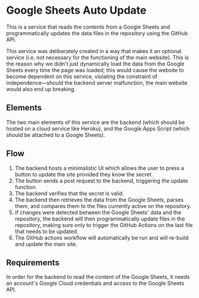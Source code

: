 # Google Sheets Auto Update

This is a service that reads the contents from a Google Sheets and programmatically updates the data files in the repository using the GitHub API.

This service was deliberately created in a way that makes it an optional service (i.e. not necessary for the functioning of the main website). This is the reason why we didn't just dynamically load the data from the Google Sheets every time the page was loaded; this would cause the website to become dependent on this service, violating the constraint of independence—should the backend server malfunction, the main website would also end up breaking.

## Elements

The two main elements of this service are the backend (which should be hosted on a cloud service like Heroku), and the Google Apps Script (which should be attached to a Google Sheets).

## Flow

1. The backend hosts a minimalistic UI which allows the user to press a button to update the site provided they know the secret.
3. The button sends a post request to the backend, triggering the update function.
4. The backend verifies that the secret is valid.
5. The backend then retrieves the data from the Google Sheets, parses them, and compares them to the files currently active on the repository.
6. If changes were detected between the Google Sheets' data and the repository, the backend will then programmatically update files in the repository, making sure only to trigger the GitHub Actions on the last file that needs to be updated.
7. The GitHub actions workflow will automatically be run and will re-build and update the main site.

## Requirements

In order for the backend to read the content of the Google Sheets, it needs an account's Google Cloud credentials and access to the Google Sheets API.
